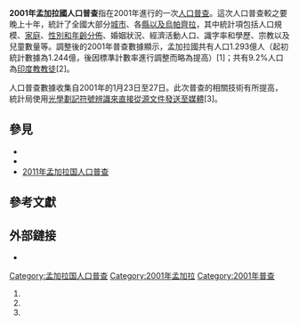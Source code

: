 **2001年孟加拉國人口普查**指在2001年進行的一次[人口普查](../Page/人口普查.md "wikilink")。這次人口普查較之要晚上十年，統計了全國大部分[城市](../Page/孟加拉国城市列表.md "wikilink")、各[縣以及](../Page/縣_\(孟加拉國\).md "wikilink")[烏帕齊拉](https://zh.wikipedia.org/wiki/烏帕齊拉 "wikilink")，其中統計項包括人口規模、[家庭](../Page/家庭.md "wikilink")、[性別和年齡分佈](https://zh.wikipedia.org/wiki/性別 "wikilink")、婚姻狀況、經濟活動人口、識字率和學歷、宗教以及兒童數量等。調整後的2001年普查數據顯示，孟加拉國共有人口1.293億人（起初統計數據為1.244億，後因標準計數率進行調整而略為提高）\[1\]；共有9.2%人口為[印度教教徒](../Page/印度教.md "wikilink")\[2\]。

人口普查數據收集自2001年的1月23日至27日。此次普查的相關技術有所提高，統計局使用[光學劃記符號辨識來直接從源文件發送至媒體](../Page/光學劃記符號辨識.md "wikilink")\[3\]。

## 參見

  -
  -
  - [2011年孟加拉国人口普查](../Page/2011年孟加拉国人口普查.md "wikilink")

## 參考文獻

## 外部鏈接

  -
[Category:孟加拉国人口普查](https://zh.wikipedia.org/wiki/Category:孟加拉国人口普查 "wikilink")
[Category:2001年孟加拉](https://zh.wikipedia.org/wiki/Category:2001年孟加拉 "wikilink")
[Category:2001年普查](https://zh.wikipedia.org/wiki/Category:2001年普查 "wikilink")

1.
2.
3.